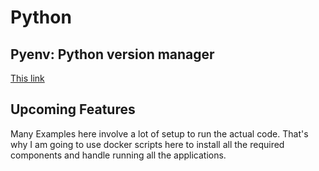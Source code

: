 # Python

## Pyenv: Python version manager
[This link](https://github.com/yyuu/pyenv)

## Upcoming Features
Many Examples here involve a lot of setup to run the actual code. That's why I am going to use docker scripts here to install all the required components and handle running all the applications.
